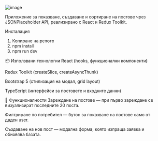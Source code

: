 ![image](https://github.com/user-attachments/assets/9cdf5253-2bc6-469b-9eed-4bcc7264d076)


Приложение за показване, създаване и сортиране на постове чрез JSONPlaceholder API, реализирано с React и Redux Toolkit.

Инсталация
1. Копиране на репото
2. npm install
3. npm run dev

📦 Използвани технологии
React (hooks, функционални компоненти)

Redux Toolkit (createSlice, createAsyncThunk)

Bootstrap 5 (стилизация на модал, grid layout)

TypeScript (интерфейси за постовете и входните данни)



🎯 Функционалности
Зареждане на постове — при първо зареждане се визуализират последните 20 поста.

Филтриране по потребител — бутон за показване на постове само от даден user.

Създаване на нов пост — модална форма, която изпраща заявка и обновява базата.

